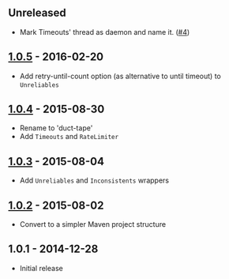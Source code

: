## Unreleased

* Mark Timeouts' thread as daemon and name it. ([#4](https://github.com/rnorth/duct-tape/pull/4))

## [1.0.5] - 2016-02-20

* Add retry-until-count option (as alternative to until timeout) to `Unreliables`

## [1.0.4] - 2015-08-30

* Rename to 'duct-tape'
* Add `Timeouts` and `RateLimiter`

## [1.0.3] - 2015-08-04

* Add `Unreliables` and `Inconsistents` wrappers

## [1.0.2] - 2015-08-02

* Convert to a simpler Maven project structure

## 1.0.1 - 2014-12-28

* Initial release

[1.0.5]: https://github.com/rnorth/duct-tape/releases/tag/duct-tape-1.0.5
[1.0.4]: https://github.com/rnorth/duct-tape/releases/tag/duct-tape-1.0.4
[1.0.3]: https://github.com/rnorth/duct-tape/releases/tag/circuitbreakers-1.0.3
[1.0.2]: https://github.com/rnorth/duct-tape/releases/tag/circuitbreakers-1.0.2
